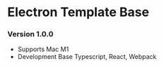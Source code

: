 # Electron Template Base
### Version 1.0.0

- Supports Mac M1
- Development Base Typescript, React, Webpack